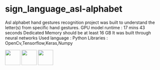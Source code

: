 # sign_language_asl-alphabet

Asl alphabet hand gestures recognition project was built to understand the letter(s) from specific hand gestures.
GPU model runtime : 17 mins 43 seconds 
Dedicated Memory should be  at least 16 GB
It was built through neural networks
Used language  : Python
Libraries  : OpenCv,Tensorflow,Keras,Numpy

<img src="https://github.com/Mukhriddin19980901/sign_language_asl-alphabet/blob/main/A_test.jpg " width="50" height="50" />

<img src="https://github.com/Mukhriddin19980901/sign_language_asl-alphabet/blob/main/B_test.jpg " width="50" height="50" />

<img src="https://github.com/Mukhriddin19980901/sign_language_asl-alphabet/blob/main/Z_test.jpg " width="50" height="50" />
